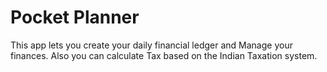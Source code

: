 # Pocket Planner

This app lets you create your daily financial ledger and Manage your finances. Also you can calculate Tax based on the Indian Taxation system.

